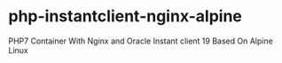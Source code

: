 # php-instantclient-nginx-alpine
PHP7 Container With Nginx and Oracle Instant client 19 Based On Alpine Linux
